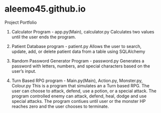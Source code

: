 # aleemo45.github.io
Project Portfolio 
1. Calculator Program - app.py(Main), calculator.py
	Calculates two values until the user ends the program.

2. Patient Database program - patient.py
	Allows the user to search, update, add, or delete patient data from a table using SQLAlchemy
 
3. Random Password Generator Program - password.py
	Generates a password with letters, numbers, and special characters based on the user’s input.
 
4. Turn Based RPG program - Main.py(Main), Action.py, Monster.py, Colour.py
   This is a program that simulates an a Turn based RPG. The user can choose to attack, defend, use a potion, or a special attack. The program controlled enemy can attack, defend, heal, dodge and use special attacks.  The program contiues until user or the monster HP reaches zero and the user chooses to terminate. 
